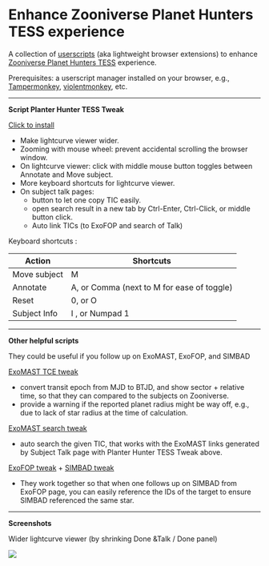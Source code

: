 # Enhance Zooniverse Planet Hunters TESS experience

A collection of [userscripts](https://en.wikipedia.org/wiki/Userscript) (aka lightweight browser extensions) to enhance [Zooniverse Planet Hunters TESS](https://www.zooniverse.org/projects/nora-dot-eisner/planet-hunters-tess/classify) experience.

Prerequisites: a userscript manager installed on your browser, e.g., [Tampermonkey](https://www.tampermonkey.net/), [violentmonkey](https://violentmonkey.github.io/), etc.

---

**Script Planter Hunter TESS Tweak**

[Click to install](https://github.com/orionlee/planet_hunters_tess_userscripts/raw/master/zn_planet_hunter_tess.user.js)


- Make lightcurve viewer wider.
- Zooming with mouse wheel: prevent accidental scrolling the browser window.
- On lightcurve viewer: click with middle mouse button toggles between Annotate and Move subject.
- More keyboard shortcuts for lightcurve viewer.
- On subject talk pages:
  - button to let one copy TIC easily.
  - open search result in a new tab by Ctrl-Enter, Ctrl-Click, or middle button click.
  - Auto link TICs (to ExoFOP and search of Talk)

Keyboard shortcuts :

Action | Shortcuts
-------|----------
Move subject| M
Annotate | A, or Comma (next to M for ease of toggle)
Reset | 0, or O
Subject Info| I , or Numpad 1

---

**Other helpful scripts**

They could be useful if you follow up on ExoMAST, ExoFOP, and SIMBAD

[ExoMAST TCE tweak](https://github.com/orionlee/planet_hunters_tess_userscripts/raw/master/tess_exomast_tce_tweak.user.js)
- convert transit epoch from MJD to BTJD, and show sector + relative time, so that they can compared to the subjects on Zooniverse.
- provide a warning if the reported planet radius might be way off, e.g., due to lack of star radius at the time of calculation.

[ExoMAST search tweak](https://github.com/orionlee/planet_hunters_tess_userscripts/raw/master/tess_exomast_search_tweak.user.js)
- auto search the given TIC, that works with the ExoMAST links generated by Subject Talk page with Planter Hunter TESS Tweak above.

[ExoFOP tweak](https://github.com/orionlee/planet_hunters_tess_userscripts/raw/master/tess_exofop_tweak.user.js) + [SIMBAD tweak](https://github.com/orionlee/planet_hunters_tess_userscripts/raw/master/tess_simbad_tweak.user.js)
- They work together so that when one follows up on SIMBAD from ExoFOP page, you can easily reference the IDs of the target to ensure SIMBAD referenced the same star.


---

**Screenshots**

Wider lightcurve viewer (by shrinking Done &Talk / Done panel)

<img src="https://imgur.com/Y1vQTo0.png">











